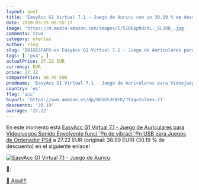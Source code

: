 ```yaml
---
layout: post
title: 'EasyAcc G1 Virtual 7.1 - Juego de Auricu con un 30.19 % de descuento'
date: 2020-03-25 06:55:17
image: 'https://m.media-amazon.com/images/I/51OGpphUchL._SL200_.jpg'
comments: true
category: ofertas
author: ring
slug: 'B01G53FAFK-es EasyAcc G1 Virtual 7.1 - Juego de Auriculares para...'
tags: [ 'ps4', ]
actualPrice: 27.22 EUR
currency: EUR
price: 27.22
comparePrice: 38.99 EUR
prodname: 'EasyAcc G1 Virtual 7.1 - Juego de Auriculares para Videojuegos  Sonido Envolvente  funci¨®n de vibraci¨®n  USB  para Juegos de Ordenador  PS4'
country: 'es'
flag: '🇪🇸'
buyurl: 'https://www.amazon.es/dp/B01G53FAFK/?tag=tolees-21'
descuento: '30.19'
average: '27.22'
---
```


En este momento está [EasyAcc G1 Virtual 7.1 - Juego de Auriculares para Videojuegos  Sonido Envolvente  funci¨®n de vibraci¨®n  USB  para Juegos de Ordenador  PS4](https://www.amazon.es/dp/B01G53FAFK/?tag=tolees-21) a 27.22 EUR (original: 38.99 EUR) (30.19 %  de descuento) en el siguiente enlace!

[![EasyAcc G1 Virtual 7.1 - Juego de Auricu](https://m.media-amazon.com/images/I/51OGpphUchL._SL200_.jpg)](https://www.amazon.es/dp/B01G53FAFK/?tag=tolees-21)

🔎:


[🛒 Aquí!!!](https://www.amazon.es/dp/B01G53FAFK/?tag=tolees-21)
